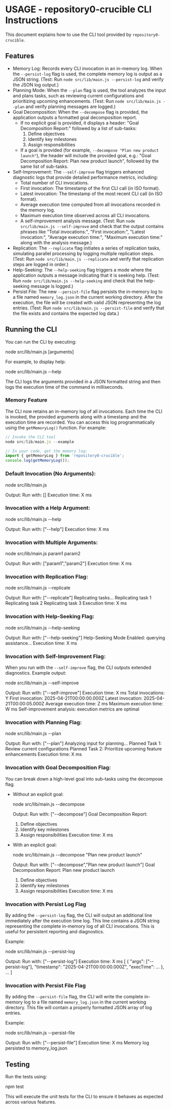 # USAGE - repository0-crucible CLI Instructions

This document explains how to use the CLI tool provided by `repository0-crucible`.

## Features

- Memory Log: Records every CLI invocation in an in-memory log. When the `--persist-log` flag is used, the complete memory log is output as a JSON string. (Test: Run `node src/lib/main.js --persist-log` and verify the JSON log output.)
- Planning Mode: When the `--plan` flag is used, the tool analyzes the input and plans tasks, such as reviewing current configurations and prioritizing upcoming enhancements. (Test: Run `node src/lib/main.js --plan` and verify planning messages are logged.)
- Goal Decomposition: When the `--decompose` flag is provided, the application outputs a formatted goal decomposition report. 
  - If no explicit goal is provided, it displays a header: "Goal Decomposition Report:" followed by a list of sub-tasks:
    1. Define objectives
    2. Identify key milestones
    3. Assign responsibilities
  - If a goal is provided (for example, `--decompose "Plan new product launch"`), the header will include the provided goal, e.g.: "Goal Decomposition Report: Plan new product launch", followed by the same list of sub-tasks.
- Self-Improvement: The `--self-improve` flag triggers enhanced diagnostic logs that provide detailed performance metrics, including:
  - Total number of CLI invocations.
  - First invocation: The timestamp of the first CLI call (in ISO format).
  - Latest invocation: The timestamp of the most recent CLI call (in ISO format).
  - Average execution time computed from all invocations recorded in the memory log.
  - Maximum execution time observed across all CLI invocations.
  - A self-improvement analysis message.
  (Test: Run `node src/lib/main.js --self-improve` and check that the output contains phrases like "Total invocations:", "First invocation:", "Latest invocation:", "Average execution time:", "Maximum execution time:" along with the analysis message.)
- Replication: The `--replicate` flag initiates a series of replication tasks, simulating parallel processing by logging multiple replication steps. (Test: Run `node src/lib/main.js --replicate` and verify that replication steps are logged in order.)
- Help-Seeking: The `--help-seeking` flag triggers a mode where the application outputs a message indicating that it is seeking help. (Test: Run `node src/lib/main.js --help-seeking` and check that the help-seeking message is logged.)
- Persist File: The new `--persist-file` flag persists the in-memory log to a file named `memory_log.json` in the current working directory. After the execution, the file will be created with valid JSON representing the log entries. (Test: Run `node src/lib/main.js --persist-file` and verify that the file exists and contains the expected log data.)

## Running the CLI

You can run the CLI by executing:

  node src/lib/main.js [arguments]

For example, to display help:

  node src/lib/main.js --help

The CLI logs the arguments provided in a JSON formatted string and then logs the execution time of the command in milliseconds.

### Memory Feature

The CLI now retains an in-memory log of all invocations. Each time the CLI is invoked, the provided arguments along with a timestamp and the execution time are recorded. You can access this log programmatically using the `getMemoryLog()` function. For example:

```js
// Invoke the CLI tool
node src/lib/main.js --example

// In your code, get the memory log:
import { getMemoryLog } from 'repository0-crucible';
console.log(getMemoryLog());
```

### Default Invocation (No Arguments):

  node src/lib/main.js

  Output:
  Run with: []
  Execution time: X ms

### Invocation with a Help Argument:

  node src/lib/main.js --help

  Output:
  Run with: ["--help"]
  Execution time: X ms

### Invocation with Multiple Arguments:

  node src/lib/main.js param1 param2

  Output:
  Run with: ["param1","param2"]
  Execution time: X ms

### Invocation with Replication Flag:

  node src/lib/main.js --replicate

  Output:
  Run with: ["--replicate"]
  Replicating tasks...
  Replicating task 1
  Replicating task 2
  Replicating task 3
  Execution time: X ms

### Invocation with Help-Seeking Flag:

  node src/lib/main.js --help-seeking

  Output:
  Run with: ["--help-seeking"]
  Help-Seeking Mode Enabled: querying assistance...
  Execution time: X ms

### Invocation with Self-Improvement Flag:

When you run with the `--self-improve` flag, the CLI outputs extended diagnostics. Example output:

  node src/lib/main.js --self-improve

  Output:
  Run with: ["--self-improve"]
  Execution time: X ms
  Total invocations: Y
  First invocation: 2025-04-21T00:00:00.000Z
  Latest invocation: 2025-04-21T00:00:05.000Z
  Average execution time: Z ms
  Maximum execution time: W ms
  Self-improvement analysis: execution metrics are optimal

### Invocation with Planning Flag:

  node src/lib/main.js --plan

  Output:
  Run with: ["--plan"]
  Analyzing input for planning...
  Planned Task 1: Review current configurations
  Planned Task 2: Prioritize upcoming feature enhancements
  Execution time: X ms

### Invocation with Goal Decomposition Flag:

You can break down a high-level goal into sub-tasks using the decompose flag. 

- Without an explicit goal:

  node src/lib/main.js --decompose

  Output:
  Run with: ["--decompose"]
  Goal Decomposition Report:
  1. Define objectives
  2. Identify key milestones
  3. Assign responsibilities
  Execution time: X ms

- With an explicit goal:

  node src/lib/main.js --decompose "Plan new product launch"

  Output:
  Run with: ["--decompose","Plan new product launch"]
  Goal Decomposition Report: Plan new product launch
  1. Define objectives
  2. Identify key milestones
  3. Assign responsibilities
  Execution time: X ms

### Invocation with Persist Log Flag

By adding the `--persist-log` flag, the CLI will output an additional line immediately after the execution time log. This line contains a JSON string representing the complete in-memory log of all CLI invocations. This is useful for persistent reporting and diagnostics.

Example:

  node src/lib/main.js --persist-log

  Output:
  Run with: ["--persist-log"]
  Execution time: X ms
  [ { "args": ["--persist-log"], "timestamp": "2025-04-21T00:00:00.000Z", "execTime": ... }, ... ]

### Invocation with Persist File Flag

By adding the `--persist-file` flag, the CLI will write the complete in-memory log to a file named `memory_log.json` in the current working directory. This file will contain a properly formatted JSON array of log entries.

Example:

  node src/lib/main.js --persist-file

  Output:
  Run with: ["--persist-file"]
  Execution time: X ms
  Memory log persisted to memory_log.json

## Testing

Run the tests using:

  npm test

This will execute the unit tests for the CLI to ensure it behaves as expected across various features.
